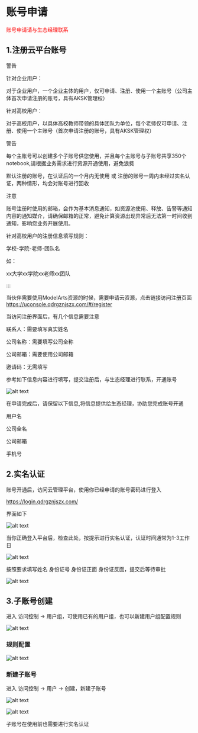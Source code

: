 # 账号申请

<font color=red>账号申请请与生态经理联系</font>

## 1.注册云平台账号

警告

针对企业用户：

对于企业用户，一个企业主体的用户，仅可申请、注册、使用一个主账号（公司主体首次申请注册的账号，具有AKSK管理权）

针对高校用户：

对于高校用户，以具体高校教师带领的具体团队为单位，每个老师仅可申请、注册、使用一个主账号（首次申请注册的账号，具有AKSK管理权）

警告

每个主账号可以创建多个子账号供您使用，并且每个主账号与子账号共享350个notebook,请根据业务需求进行资源开通使用，避免浪费

默认注册的账号，在认证后的一个月内无使用 或 注册的账号一周内未经过实名认证，两种情形，均会对账号进行回收

注意

账号注册时使用的邮箱，会作为基本消息通知，如资源池使用、释放、告警等通知内容的通知媒介，请确保邮箱的正常，避免计算资源出现异常后无法第一时间收到通知，影响您业务开展使用。

针对高校用户的注册信息填写规则：

学校-学院-老师-团队名

如：

xx大学xx学院xx老师xx团队

:::

当伙伴需要使用ModelArts资源的时候，需要申请云资源，点击链接访问注册页面
<https://uconsole.qdrgznjszx.com/#/register>

当访问注册界面后，有几个信息需要注意

联系人：需要填写真实姓名

公司名称：需要填写公司全称

公司邮箱：需要使用公司邮箱

邀请码：无需填写

参考如下信息内容进行填写，提交注册后，与生态经理进行联系，开通账号

![alt text](picture/account1.png)

在申请完成后，请保留以下信息,将信息提供给生态经理，协助您完成账号开通

用户名

公司全名

公司邮箱

手机号

## 2.实名认证

账号开通后，访问云管理平台，使用你已经申请的账号密码进行登入

https://login.qdrgznjszx.com/

界面如下

![alt text](picture/resource1.png)

当你正确登入平台后，检查此处，按提示进行实名认证，认证时间通常为1-3工作日

![alt text](picture/resource2.png)

按照要求填写姓名 身份证号 身份证正面 身份证反面，提交后等待审批

![alt text](picture/resource3.png)

## 3.子账号创建

进入 访问控制 → 用户组，可使用已有的用户组，也可以新建用户组配置规则

![alt text](picture/account2.png)

### 规则配置

![alt text](picture/account3.png)

### 新建子账号

进入 访问控制 → 用户 → 创建，新建子账号

![alt text](picture/account4.png)

![alt text](picture/account5.png)

子账号在使用前也需要进行实名认证
